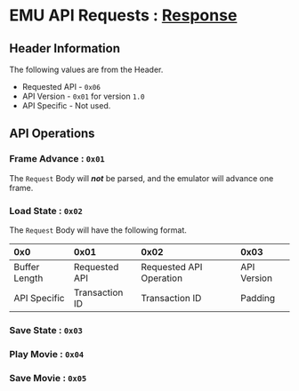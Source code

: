 # EMU API Requests : [Response](../response/emu_api_response.md)

## Header Information

The following values are from the Header.

- Requested API - `0x06`
- API Version - `0x01` for version `1.0`
- API Specific - Not used.

## API Operations

### Frame Advance : `0x01`

The `Request` Body will ***not*** be parsed, and the emulator will advance one frame.

### Load State : `0x02`

The `Request` Body will have the following format.

| 0x0           | 0x01           | 0x02                    | 0x03        | 
|:--------------|:---------------|:------------------------|:------------|
| Buffer Length | Requested API  | Requested API Operation | API Version |
| API Specific  | Transaction ID | Transaction ID          | Padding     |

### Save State : `0x03`

### Play Movie : `0x04`

### Save Movie : `0x05`
